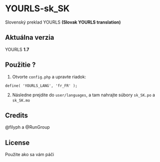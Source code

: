 # YOURLS-sk_SK
Slovenský preklad YOURLS
**(Slovak YOURLS translation)**


## Aktuálna verzia

YOURLS **1.7**


## Použitie ?

1. Otvorte `config.php` a upravte riadok:
```
define( 'YOURLS_LANG', 'fr_FR' );
```
2. Následne prejdite do `user/languages`, a tam nahrajte súbory `sk_SK.po` a `sk_SK.mo`



## Credits

@filyph a @RunGroup


## License

Použite ako sa vám páči
